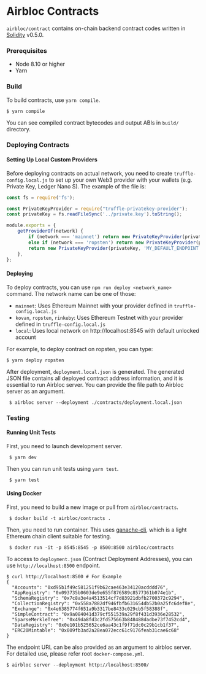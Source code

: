 Airbloc Contracts
=================
`airbloc/contract` contains on-chain backend contract codes
written in [Solidity](https://solidity.readthedocs.io) v0.5.0.

### Prerequisites

 - Node 8.10 or higher
 - Yarn

### Build

To build contracts, use `yarn compile`.

```
$ yarn compile
```

You can see compiled contract bytecodes and output ABIs in `build/` directory.


### Deploying Contracts

#### Setting Up Local Custom Providers

Before deploying contracts on actual network, you need to create `truffle-config.local.js` to set up your own Web3 provider with your wallets
(e.g. Private Key, Ledger Nano S). The example of the file is:

```js
const fs = require('fs');

const PrivateKeyProvider = require("truffle-privatekey-provider");
const privateKey = fs.readFileSync('../private.key').toString();

module.exports = {
    getProviderOf(network) {
        if (network === 'mainnet') return new PrivateKeyProvider(privateKey, 'https://mainnet.infura.io/v3/SOME_API_KEY');
        else if (network === 'ropsten') return new PrivateKeyProvider(privateKey, 'https://ropsten.infura.io/v3/SOME_API_KEY');
        return new PrivateKeyProvider(privateKey, 'MY_DEFAULT_ENDPOINT');
    },
};
```

#### Deploying

To deploy contracts, you can use `npm run deploy <network_name>` command. The network name can be one of those:

* `mainnet`: Uses Ethereum Mainnet with your provider defined in `truffle-config.local.js`
* `kovan`, `ropsten`, `rinkeby`: Uses Ethereum Testnet with your provider defined in `truffle-config.local.js`
* `local`: Uses local network on http://localhost:8545 with default unlocked account

For example, to deploy contract on ropsten, you can type:

```
$ yarn deploy ropsten
```

After deployment, `deployment.local.json` is generated. The generated JSON file contains all deployed contract address
information, and it is essential to run Airbloc server. You can provide the file path to Airbloc server as an argument.

```
 $ airbloc server --deployment ./contracts/deployment.local.json
```

### Testing

#### Running Unit Tests

First, you need to launch development server.

```
 $ yarn dev
```

Then you can run unit tests using `yarn test`.

```
 $ yarn test
```

#### Using Docker

First, you need to build a new image or pull from `airbloc/contracts`.

```
 $ docker build -t airbloc/contracts .
```

Then, you need to run container. This uses [ganache-cli](https://truffleframework.com/ganache), which is a light Ethereum chain client suitable for testing.

```
 $ docker run -it -p 8545:8545 -p 8500:8500 airbloc/contracts
```

To access to `deployment.json` (Contract Deployment Addresses), you can use `http://localhost:8500` endpoint.

```
$ curl http://localhost:8500 # For Example
{
  "Accounts": "0xd95b1f49c581251f9b62cae463e34120acdddd76",
  "AppRegistry": "0x093735b0603de9e655f876589c8577361b074e1b",
  "SchemaRegistry": "0x7c8a3e4a4513514cf7d83921dbfb2700372c9294",
  "CollectionRegistry": "0x558a7882df946fbfb631654db52b0a25fc6def8e",
  "Exchange": "0x4e6385774f651a9b3317be8433c029cb5f58388f",
  "SimpleContract": "0x9a084041d379cf551539a29f8f431d3936e28532",
  "SparseMerkleTree": "0x49da8fd3c2fd575663b848488dadbe73f7452cd4",
  "DataRegistry": "0x0e101b525652ce6aa43c1f9f71dc0c29b1cb1f37",
  "ERC20Mintable": "0x009fb3ad2a28ea072ecc61c9176feab31cae6c68"
}
```

The endpoint URL can be also provided as an argument to airbloc server.
For detailed use, please refer root `docker-compose.yml`.

```
$ airbloc server --deployment http://localhost:8500/
```
